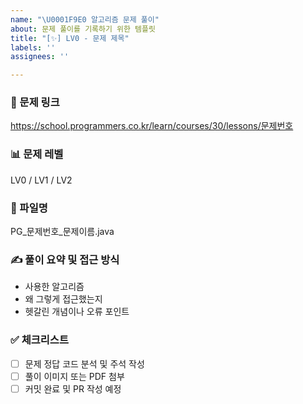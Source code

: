 ```yaml
---
name: "\U0001F9E0 알고리즘 문제 풀이"
about: 문제 풀이를 기록하기 위한 템플릿
title: "[✨] LV0 - 문제 제목"
labels: ''
assignees: ''

---
```


### 🔗 문제 링크
https://school.programmers.co.kr/learn/courses/30/lessons/문제번호

### 📊 문제 레벨
LV0 / LV1 / LV2

### 💾 파일명
PG_문제번호_문제이름.java

### ✍️ 풀이 요약 및 접근 방식
- 사용한 알고리즘
- 왜 그렇게 접근했는지
- 헷갈린 개념이나 오류 포인트

### ✅ 체크리스트
- [ ] 문제 정답 코드 분석 및 주석 작성
- [ ] 풀이 이미지 또는 PDF 첨부
- [ ] 커밋 완료 및 PR 작성 예정
